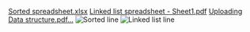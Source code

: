 [Sorted spreadsheet.xlsx](https://github.com/sheri-shoukat/Project1/files/8565603/Sorted.spreadsheet.xlsx)
[Linked list spreadsheet - Sheet1.pdf](https://github.com/sheri-shoukat/Project1/files/8565604/Linked.list.spreadsheet.-.Sheet1.pdf)
[Uploading Data structure.pdf…]()
![Sorted line](https://user-images.githubusercontent.com/100845274/165359493-935fd9f4-2d47-4735-a53b-2c5cc4e67196.png)
![Linked list line](https://user-images.githubusercontent.com/100845274/165359498-961d3744-b289-4245-b6cb-9e2dc34b0aa8.png)
